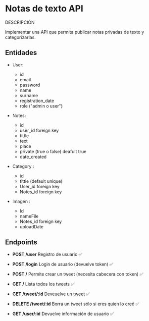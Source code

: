 # Notas de texto API

DESCRIPCIÓN

Implementar una API que permita publicar notas privadas de texto y categorizarlas.

## Entidades

- User:

  - id
  - email
  - password
  - name
  - surname
  - registration_date
  - role ("admin o user")

- Notes:

  - id
  - user_id foreign key
  - tittle
  - text
  - place
  - private (true o false) deafult true
  - date_created

- Category :

  - id
  - tittle (default unique)
  - User_id foreign key
  - Notes_id foreign key

- Imagen :
  - Id
  - nameFile
  - Notes_id foreign key
  - uploadDate

## Endpoints

- **POST /user** Registro de usuario ✅
- **POST /login** Login de usuario (devuelve token) ✅

- **POST /** Permite crear un tweet (necesita cabecera con token) ✅
- **GET /** Lista todos los tweets ✅
- **GET /tweet/:id** Deveuelve un tweet ✅
- **DELETE /tweet/:id** Borra un tweet sólo si eres quien lo creó ✅

- **GET /user/:id** Devuelve información de usuario ✅
